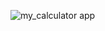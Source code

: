 ![my_calculator app](https://github.com/user-attachments/assets/1099dc1f-70e5-487d-8620-ff5dd3f71104)

